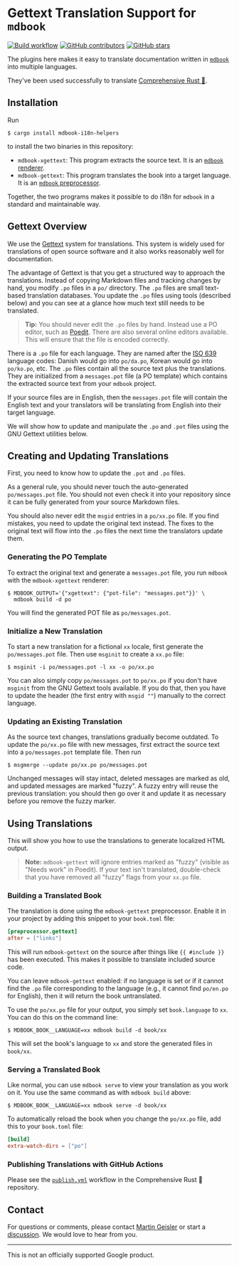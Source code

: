 # Gettext Translation Support for `mdbook`

[![Build workflow](https://img.shields.io/github/actions/workflow/status/google/mdbook-i18n-helpers/test.yml?style=flat-square)](https://github.com/google/mdbook-i18n-helpers/actions/workflows/test.yml?query=branch%3Amain)
[![GitHub contributors](https://img.shields.io/github/contributors/google/mdbook-i18n-helpers?style=flat-square)](https://github.com/google/mdbook-i18n-helpers/graphs/contributors)
[![GitHub stars](https://img.shields.io/github/stars/google/mdbook-i18n-helpers?style=flat-square)](https://github.com/google/mdbook-i18n-helpers/stargazers)

The plugins here makes it easy to translate documentation written in
[`mdbook`](https://github.com/rust-lang/mdBook/) into multiple languages.

They've been used successfully to translate [Comprehensive Rust 🦀].

[Comprehensive Rust 🦀]: https://google.github.io/comprehensive-rust/running-the-course/translations.html

## Installation

Run

```shell
$ cargo install mdbook-i18n-helpers
```

to install the two binaries in this repository:

- `mdbook-xgettext`: This program extracts the source text. It is an
  [`mdbook` renderer].
- `mdbook-gettext`: This program translates the book into a target language. It
  is an [`mdbook` preprocessor].

[`mdbook` renderer]: https://rust-lang.github.io/mdBook/format/configuration/renderers.html
[`mdbook` preprocessor]: https://rust-lang.github.io/mdBook/format/configuration/preprocessors.html

Together, the two programs makes it possible to do i18n for `mdbook` in a
standard and maintainable way.

## Gettext Overview

We use the [Gettext] system for translations. This system is widely used for
translations of open source software and it also works reasonably well for
documentation.

The advantage of Gettext is that you get a structured way to approach the
translations. Instead of copying Markdown files and tracking changes by hand,
you modify `.po` files in a `po/` directory. The `.po` files are small
text-based translation databases. You update the `.po` files using tools
(described below) and you can see at a glance how much text still needs to be
translated.

> **Tip:** You should never edit the `.po` files by hand. Instead use a PO
> editor, such as [Poedit](https://poedit.net/). There are also several online
> editors available. This will ensure that the file is encoded correctly.

There is a `.po` file for each language. They are named after the [ISO 639]
language codes: Danish would go into `po/da.po`, Korean would go into
`po/ko.po`, etc. The `.po` files contain all the source text plus the
translations. They are initialized from a `messages.pot` file (a PO template)
which contains the extracted source text from your `mdbook` project.

If your source files are in English, then the `messages.pot` file will contain
the English text and your translators will be translating from English into
their target language.

We will show how to update and manipulate the `.po` and `.pot` files using the
GNU Gettext utilities below.

[Gettext]: https://www.gnu.org/software/gettext/manual/html_node/index.html
[ISO 639]: https://en.wikipedia.org/wiki/List_of_ISO_639-1_codes

## Creating and Updating Translations

First, you need to know how to update the `.pot` and `.po` files.

As a general rule, you should never touch the auto-generated `po/messages.pot`
file. You should not even check it into your repository since it can be fully
generated from your source Markdown files.

You should also never edit the `msgid` entries in a `po/xx.po` file. If you find
mistakes, you need to update the original text instead. The fixes to the
original text will flow into the `.po` files the next time the translators
update them.

### Generating the PO Template

To extract the original text and generate a `messages.pot` file, you run
`mdbook` with the `mdbook-xgettext` renderer:

```shell
$ MDBOOK_OUTPUT='{"xgettext": {"pot-file": "messages.pot"}}' \
  mdbook build -d po
```

You will find the generated POT file as `po/messages.pot`.

### Initialize a New Translation

To start a new translation for a fictional `xx` locale, first generate the
`po/messages.pot` file. Then use `msginit` to create a `xx.po` file:

```shell
$ msginit -i po/messages.pot -l xx -o po/xx.po
```

You can also simply copy `po/messages.pot` to `po/xx.po` if you don't have
`msginit` from the GNU Gettext tools available. If you do that, then you have to
update the header (the first entry with `msgid ""`) manually to the correct
language.

### Updating an Existing Translation

As the source text changes, translations gradually become outdated. To update
the `po/xx.po` file with new messages, first extract the source text into a
`po/messages.pot` template file. Then run

```shell
$ msgmerge --update po/xx.po po/messages.pot
```

Unchanged messages will stay intact, deleted messages are marked as old, and
updated messages are marked "fuzzy". A fuzzy entry will reuse the previous
translation: you should then go over it and update it as necessary before you
remove the fuzzy marker.

## Using Translations

This will show you how to use the translations to generate localized HTML
output.

> **Note:** `mdbook-gettext` will ignore entries marked as "fuzzy" (visible as
> "Needs work" in Poedit). If your text isn't translated, double-check that you
> have removed all "fuzzy" flags from your `xx.po` file.

### Building a Translated Book

The translation is done using the `mdbook-gettext` preprocessor. Enable it in
your project by adding this snippet to your `book.toml` file:

```toml
[preprocessor.gettext]
after = ["links"]
```

This will run `mdbook-gettext` on the source after things like `{{ #include }}`
has been executed. This makes it possible to translate included source code.

You can leave `mdbook-gettext` enabled: if no language is set or if it cannot
find the `.po` file corresponding to the language (e.g., it cannot find
`po/en.po` for English), then it will return the book untranslated.

To use the `po/xx.po` file for your output, you simply set `book.language` to
`xx`. You can do this on the command line:

```shell
$ MDBOOK_BOOK__LANGUAGE=xx mdbook build -d book/xx
```

This will set the book's language to `xx` and store the generated files in
`book/xx`.

### Serving a Translated Book

Like normal, you can use `mdbook serve` to view your translation as you work on
it. You use the same command as with `mdbook build` above:

```shell
$ MDBOOK_BOOK__LANGUAGE=xx mdbook serve -d book/xx
```

To automatically reload the book when you change the `po/xx.po` file, add this
to your `book.toml` file:

```toml
[build]
extra-watch-dirs = ["po"]
```

### Publishing Translations with GitHub Actions

Please see the [`publish.yml`] workflow in the Comprehensive Rust 🦀 repository.

[`publish.yml`]: https://github.com/google/comprehensive-rust/blob/main/.github/workflows/publish.yml

## Contact

For questions or comments, please contact
[Martin Geisler](mailto:mgeisler@google.com) or start a
[discussion](https://github.com/google/mdbook-i18n-helpers/discussions). We
would love to hear from you.

---

This is not an officially supported Google product.

